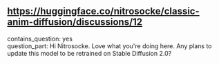 ## https://huggingface.co/nitrosocke/classic-anim-diffusion/discussions/12

contains_question: yes  
question_part: Hi Nitrosocke. Love what you're doing here. Any plans to update this model to be retrained on Stable Diffusion 2.0?